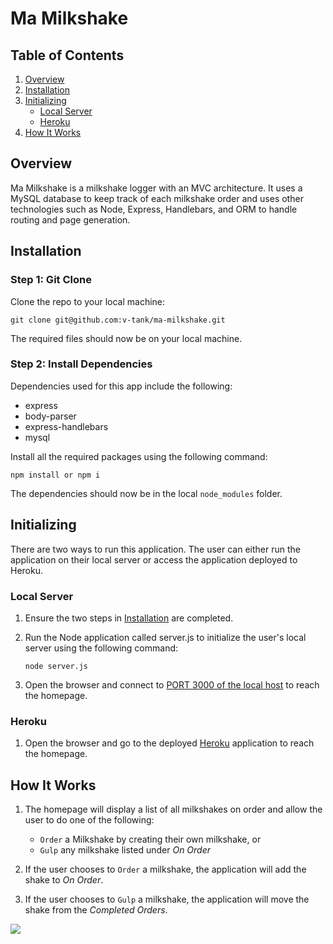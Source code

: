 # Ma Milkshake

## Table of Contents 

1. [Overview](#overview)
2. [Installation](#installation)
3. [Initializing](#initializing)
	- [Local Server](#local-server)
	- [Heroku](#heroku)
4. [How It Works](#how-it-works)

<a name="overview"></a>
## Overview

Ma Milkshake is a milkshake logger with an MVC architecture. It uses a MySQL database to keep track of each milkshake order and uses other technologies such as Node, Express, Handlebars, and ORM to handle routing and page generation.

<a name="installation"></a>
## Installation

### Step 1: Git Clone

Clone the repo to your local machine:

```
git clone git@github.com:v-tank/ma-milkshake.git
```

The required files should now be on your local machine.

### Step 2: Install Dependencies

Dependencies used for this app include the following:

* express
* body-parser
* express-handlebars
* mysql

Install all the required packages using the following command:

```
npm install or npm i
```

The dependencies should now be in the local `node_modules` folder.

<a name="initializing"></a>
## Initializing

There are two ways to run this application. The user can either run the application on their local server or access the application deployed to Heroku.

<a name="local-server"></a>
### Local Server

1. Ensure the two steps in [Installation](#installation) are completed.

2. Run the Node application called server.js to initialize the user's local server using the following command:

	```
	node server.js
	```

3. Open the browser and connect to [PORT 3000 of the local host](http://localhost:3000/) to reach the homepage.

<a name="heroku"></a>
### Heroku

1. Open the browser and go to the deployed [Heroku](https://ma-milkshake.herokuapp.com/) application to reach the homepage.


<a name="how-it-works"></a>
## How It Works

1. The homepage will display a list of all milkshakes on order and allow the user to do one of the following:

	- `Order` a Milkshake by creating their own milkshake, or 
	- `Gulp` any milkshake listed under *On Order*

2. If the user chooses to `Order` a milkshake, the application will add the shake to *On Order*.

3. If the user chooses to `Gulp` a milkshake, the application will move the shake from the *Completed Orders*.

![](https://media.giphy.com/media/5aY6fmJwCkkbfywvIP/giphy.gif)
